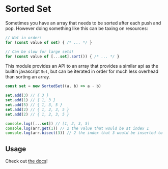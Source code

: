 # Sorted Set

Sometimes you have an array that needs to be sorted after each push and pop.
However doing something like this can be taxing on resources:

```js
// Not in order!
for (const value of set) { /* ... */ }

// Can be slow for large sets!
for (const value of [...set].sort()) { /* ... */ }
```

This module provides an API to an array that provides a similar api as the
builtin javascript `Set`, but can be iterated in order for much less overhead
than sorting an array.

```js
const set = new SortedSet((a, b) => a - b)

set.add(3) // { 3 }
set.add(1) // { 1, 3 }
set.add(5) // { 1, 3, 5 }
set.add(2) // { 1, 2, 3, 5 }
set.add(2) // { 1, 2, 3, 5 }

console.log([...set]) // [1, 2, 3, 5]
console.log(arr.get(1)) // 2 the value that would be at index 1
console.log(arr.bisect(3)) // 2 the index that 3 would be inserted to
```

## Usage

Check out [the docs]()!